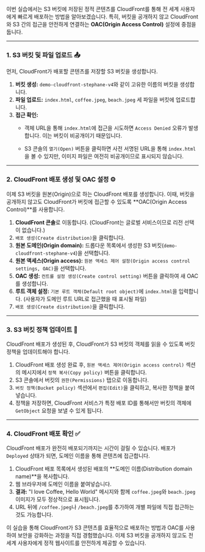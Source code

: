 
이번 실습에서는 S3 버킷에 저장된 정적 콘텐츠를 CloudFront를 통해 전 세계 사용자에게 빠르게 배포하는 방법을 알아보겠습니다. 특히, 버킷을 공개하지 않고 CloudFront와 S3 간의 접근을 안전하게 연결하는 **OAC(Origin Access Control)** 설정에 중점을 둡니다.

---

### 1. S3 버킷 및 파일 업로드 📤

먼저, CloudFront가 배포할 콘텐츠를 저장할 S3 버킷을 생성합니다.

1. **버킷 생성:** `demo-cloudfront-stephane-v4`와 같이 고유한 이름의 버킷을 생성합니다.
2. **파일 업로드:** `index.html`, `coffee.jpeg`, `beach.jpeg` 세 파일을 버킷에 업로드합니다.
3. **접근 확인:**
    - 객체 URL을 통해 `index.html`에 접근을 시도하면 `Access Denied` 오류가 발생합니다. 이는 버킷이 비공개이기 때문입니다.

    - S3 콘솔의 `열기(Open)` 버튼을 클릭하면 사전 서명된 URL을 통해 `index.html`을 볼 수 있지만, 이미지 파일은 여전히 비공개이므로 표시되지 않습니다.


---

### 2. CloudFront 배포 생성 및 OAC 설정 ⚙️

이제 S3 버킷을 원본(Origin)으로 하는 CloudFront 배포를 생성합니다. 이때, 버킷을 공개하지 않고도 CloudFront가 버킷에 접근할 수 있도록 **OAC(Origin Access Control)**를 사용합니다.

1. **CloudFront 콘솔**로 이동합니다. (CloudFront는 글로벌 서비스이므로 리전 선택이 없습니다.)
2. `배포 생성(Create distribution)`을 클릭합니다.
3. **원본 도메인(Origin domain):** 드롭다운 목록에서 생성한 S3 버킷(`demo-cloudfront-stephane-v4`)을 선택합니다.
4. **원본 액세스(Origin access):** `원본 액세스 제어 설정(Origin access control settings, OAC)`을 선택합니다.
5. **OAC 생성:** `컨트롤 설정 생성(Create control setting)` 버튼을 클릭하여 새 OAC를 생성합니다.
6. **루트 객체 설정:** `기본 루트 객체(Default root object)`에 `index.html`을 입력합니다. (사용자가 도메인 루트 URL로 접근했을 때 표시될 파일)
7. `배포 생성(Create distribution)`을 클릭합니다.

---

### 3. S3 버킷 정책 업데이트 🔑

CloudFront 배포가 생성된 후, CloudFront가 S3 버킷의 객체를 읽을 수 있도록 버킷 정책을 업데이트해야 합니다.

1. CloudFront 배포 생성 완료 후, `원본 액세스 제어(Origin access control)` 섹션의 메시지에서 `정책 복사(Copy policy)` 버튼을 클릭합니다.
2. S3 콘솔에서 버킷의 `권한(Permissions)` 탭으로 이동합니다.
3. `버킷 정책(Bucket policy)` 섹션에서 `편집(Edit)`을 클릭하고, 복사한 정책을 붙여넣습니다.
4. 정책을 저장하면, CloudFront 서비스가 특정 배포 ID를 통해서만 버킷의 객체에 `GetObject` 요청을 보낼 수 있게 됩니다.

---

### 4. CloudFront 배포 확인 ✅

CloudFront 배포가 완전히 배포되기까지는 시간이 걸릴 수 있습니다. 배포가 `Deployed` 상태가 되면, 도메인 이름을 통해 콘텐츠에 접근합니다.

1. CloudFront 배포 목록에서 생성된 배포의 **도메인 이름(Distribution domain name)**을 복사합니다.
2. 웹 브라우저에 도메인 이름을 붙여넣습니다.
3. **결과:** "I love Coffee, Hello World" 메시지와 함께 `coffee.jpeg`와 `beach.jpeg` 이미지가 모두 정상적으로 표시됩니다.
4. URL 뒤에 `/coffee.jpeg`나 `/beach.jpeg`를 추가하여 개별 파일에 직접 접근하는 것도 가능합니다.

이 실습을 통해 CloudFront가 S3 콘텐츠를 효율적으로 배포하는 방법과 OAC를 사용하여 보안을 강화하는 과정을 직접 경험했습니다. 이제 S3 버킷을 공개하지 않고도 전 세계 사용자에게 정적 웹사이트를 안전하게 제공할 수 있습니다.